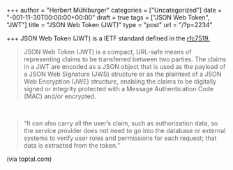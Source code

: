 +++
author = "Herbert Mühlburger"
categories = ["Uncategorized"]
date = "-001-11-30T00:00:00+00:00"
draft = true
tags = ["JSON Web Token", "JWT"]
title = "JSON Web Token (JWT)"
type = "post"
url = "/?p=2234"

+++
JSON Web Token (JWT) is a IETF standard defined in the <a href="https://tools.ietf.org/html/rfc7519" target="_blank">rfc7519.</a>

> JSON Web Token (JWT) is a compact, URL-safe means of representing claims to be transferred between two parties. The claims in a JWT are encoded as a JSON object that is used as the payload of a JSON Web Signature (JWS) structure or as the plaintext of a JSON Web Encryption (JWE) structure, enabling the claims to be digitally signed or integrity protected with a Message Authentication Code (MAC) and/or encrypted.

&nbsp;

> &#8220;It can also carry all the user’s claim, such as authorization data, so the service provider does not need to go into the database or external systems to verify user roles and permissions for each request; that data is extracted from the token.&#8221;

(via toptal.com)
